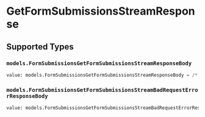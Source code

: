 # GetFormSubmissionsStreamResponse


## Supported Types

### `models.FormSubmissionsGetFormSubmissionsStreamResponseBody`

```python
value: models.FormSubmissionsGetFormSubmissionsStreamResponseBody = /* values here */
```

### `models.FormSubmissionsGetFormSubmissionsStreamBadRequestErrorResponseBody`

```python
value: models.FormSubmissionsGetFormSubmissionsStreamBadRequestErrorResponseBody = /* values here */
```

